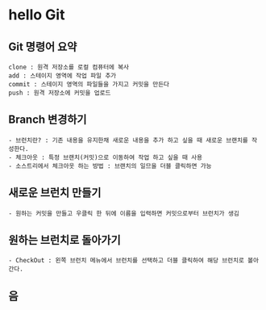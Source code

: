 # hello Git

## Git 명령어 요약
    clone : 원격 저장소를 로컬 컴퓨터에 복사
    add : 스테이지 영역에 작업 파일 추가
    commit : 스테이지 영역의 파일들을 가지고 커밋을 만든다
    push : 원격 저장소에 커밋을 업로드

## Branch 변경하기
    - 브런치란? : 기존 내용을 유지한채 새로운 내용을 추가 하고 싶을 때 새로운 브랜치를 작성한다.
    - 체크아웃 : 특정 브랜치(커밋)으로 이동하여 작업 하고 싶을 때 사용
    - 소스트리에서 체크아웃 하는 방법 : 브랜치의 일므을 더블 클릭하면 가능
## 새로운 브런치 만들기
    - 원하는 커밋을 만들고 우클릭 한 뒤에 이름을 입력하면 커밋으로부터 브런치가 생김

## 원하는 브런치로 돌아가기
    - CheckOut : 왼쪽 브런치 메뉴에서 브런치를 선택하고 더블 클릭하여 해당 브런치로 볼아간다.

## 음